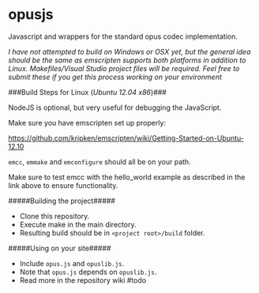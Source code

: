 opusjs
======

Javascript and wrappers for the standard opus codec implementation.

*I have not attempted to build on Windows or OSX yet, but the general idea should be the same as emscripten supports both platforms in addition to Linux. Makefiles/Visual Studio project files will be required. Feel free to submit these if you get this process working on your environment*

###Build Steps for Linux (*Ubuntu 12.04 x86*)###

NodeJS is optional, but very useful for debugging the JavaScript.

Make sure you have emscripten set up properly:

https://github.com/kripken/emscripten/wiki/Getting-Started-on-Ubuntu-12.10

```emcc```, ```emmake``` and ```emconfigure``` should all be on your path.

Make sure to test emcc with the hello_world example as described in the link above to ensure functionality. 

#####Building the project#####
- Clone this repository.
- Execute make in the main directory.
- Resulting build should be in ```<project root>/build``` folder.

#####Using on your site#####
- Include ```opus.js``` and ```opuslib.js```.
- Note that ```opus.js``` depends on ```opuslib.js```.
- Read more in the repository wiki #todo
